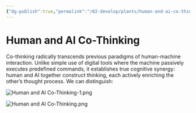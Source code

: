 ```yaml
---
{"dg-publish":true,"permalink":"/02-develop/plants/human-and-ai-co-thinking/","title":"Human and AI Co-Thinking","tags":["cognitive-amplifier","human-in-the-loop","ai"]}
---
```


# Human and AI Co-Thinking


Co-thinking radically transcends previous paradigms of human-machine interaction. Unlike simple use of digital tools where the machine passively executes predefined commands, it establishes true cognitive synergy: human and  AI together construct thinking, each actively enriching the other’s thought  process. We can distinguish:

![Human and AI Co-Thinking-1.png](/img/user/04%20META/%F0%9F%94%97%20Assets/Human%20and%20AI%20Co-Thinking-1.png)


![Human and AI Co-Thinking.png](/img/user/04%20META/%F0%9F%94%97%20Assets/Human%20and%20AI%20Co-Thinking.png)